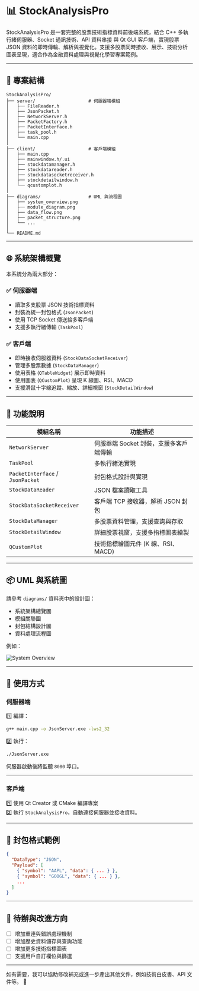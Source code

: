 
# 📊 StockAnalysisPro

StockAnalysisPro 是一套完整的股票技術指標資料前後端系統，結合 C++ 多執行緒伺服器、Socket 通訊技術、API 資料串接 與 Qt GUI 客戶端，實現股票 JSON 資料的即時傳輸、解析與視覺化。支援多股票同時接收、展示、技術分析圖表呈現，適合作為金融資料處理與視覺化學習專案範例。

---

## 🧱 專案結構

```
StockAnalysisPro/
├── server/                    # 伺服器端模組
│   ├── FileReader.h
│   ├── JsonPacket.h
│   ├── NetworkServer.h
│   ├── PacketFactory.h
│   ├── PacketInterface.h
│   ├── task_pool.h
│   └── main.cpp
│
├── client/                    # 客戶端模組
│   ├── main.cpp
│   ├── mainwindow.h/.ui
│   ├── stockdatamanager.h
│   ├── stockdatareader.h
│   ├── stockdatasocketreceiver.h
│   ├── stockdetailwindow.h
│   └── qcustomplot.h
│
├── diagrams/                  # UML 與流程圖
│   ├── system_overview.png
│   ├── module_diagram.png
│   ├── data_flow.png
│   ├── packet_structure.png
│   └── ...
│
└── README.md
```

---

## 🌐 系統架構概覽

本系統分為兩大部分：

### ✅ 伺服器端
- 讀取多支股票 JSON 技術指標資料
- 封裝為統一封包格式 (`JsonPacket`)
- 使用 TCP Socket 傳送給多客戶端
- 支援多執行緒傳輸 (`TaskPool`)

### ✅ 客戶端
- 即時接收伺服器資料 (`StockDataSocketReceiver`)
- 管理多股票數據 (`StockDataManager`)
- 使用表格 (`QTableWidget`) 展示即時資料
- 使用圖表 (`QCustomPlot`) 呈現 K 線圖、RSI、MACD
- 支援滑鼠十字線追蹤、縮放、詳細視窗 (`StockDetailWindow`)

---

## 🔩 功能說明

| 模組名稱                      | 功能描述                                    |
|-----------------------------|---------------------------------------------|
| `NetworkServer`             | 伺服器端 Socket 封裝，支援多客戶端傳輸       |
| `TaskPool`                  | 多執行緒池實現                               |
| `PacketInterface` / `JsonPacket` | 封包格式設計與實現                        |
| `StockDataReader`           | JSON 檔案讀取工具                            |
| `StockDataSocketReceiver`   | 客戶端 TCP 接收器，解析 JSON 封包            |
| `StockDataManager`          | 多股票資料管理，支援查詢與存取              |
| `StockDetailWindow`         | 詳細股票視窗，支援多指標圖表繪製             |
| `QCustomPlot`               | 技術指標繪圖元件 (K 線、RSI、MACD)           |

---

## 📦 UML 與系統圖

請參考 `diagrams/` 資料夾中的設計圖：
- 系統架構總覽圖
- 模組關聯圖
- 封包結構設計圖
- 資料處理流程圖

例如：

![System Overview](diagrams/system_overview.png)

---

## 🚀 使用方式

### 伺服器端

1️⃣ 編譯：
```bash
g++ main.cpp -o JsonServer.exe -lws2_32
```
2️⃣ 執行：
```bash
./JsonServer.exe
```
伺服器啟動後將監聽 `8080` 埠口。

---

### 客戶端

1️⃣ 使用 Qt Creator 或 CMake 編譯專案  
2️⃣ 執行 `StockAnalysisPro`，自動連接伺服器並接收資料。

---

## 📝 封包格式範例

```json
{
  "DataType": "JSON",
  "Payload": [
    { "symbol": "AAPL", "data": { ... } },
    { "symbol": "GOOGL", "data": { ... } },
    ...
  ]
}
```

---

## 🔧 待辦與改進方向

- [ ] 增加重連與錯誤處理機制
- [ ] 增加歷史資料儲存與查詢功能
- [ ] 增加更多技術指標圖表
- [ ] 支援用戶自訂欄位與篩選

---

如有需要，我可以協助修改補充或進一步產出其他文件，例如技術白皮書、API 文件等。 🚀
